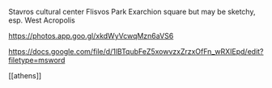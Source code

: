 Stavros cultural center
Flisvos Park
Exarchion square but may be sketchy, esp. West
Acropolis

https://photos.app.goo.gl/xkdWyVcwqMzn6aVS6

https://docs.google.com/file/d/1lBTqubFeZ5xowvzxZrzxOfFn_wRXIEpd/edit?filetype=msword

[[athens]]
